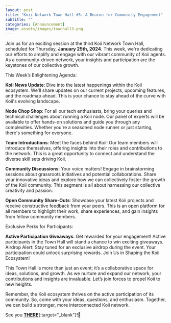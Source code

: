 ```yaml
---
layout: post
title: "Koii Network Town Hall #3: A Beacon for Community Engagement"
subtitle: ""
categories: [Announcement]
image: assets/images/townhall3.png
---
```

Join us for an exciting session at the third Koii Network Town Hall, scheduled for Thursday, **January 25th, 2024**. This week, we're dedicating our efforts to amplify and engage with our vibrant community of Koii agents. As a community-driven network, your insights and participation are the keystones of our collective growth.

This Week’s Enlightening Agenda:

**Koii News Update**: Dive into the latest happenings within the Koii ecosystem. We'll share updates on our current projects, upcoming features, and the roadmap ahead. This is your chance to stay ahead of the curve with Koii's evolving landscape.

**Node Chop Shop**: For all our tech enthusiasts, bring your queries and technical challenges about running a Koii node. Our panel of experts will be available to offer hands-on solutions and guide you through any complexities. Whether you're a seasoned node runner or just starting, there's something for everyone.

**Team Introductions**: Meet the faces behind Koii! Our team members will introduce themselves, offering insights into their roles and contributions to the network. This is a great opportunity to connect and understand the diverse skill sets driving Koii.

**Community Discussions**: Your voice matters! Engage in brainstorming sessions about grassroots initiatives and potential collaborations. Share your innovative ideas and explore how we can collectively foster the growth of the Koii community. This segment is all about harnessing our collective creativity and passion.

**Open Community Share-Outs**: Showcase your latest Koii projects and receive constructive feedback from your peers. This is an open platform for all members to highlight their work, share experiences, and gain insights from fellow community members.

Exclusive Perks for Participants:

**Active Participation Giveaways**: Get rewarded for your engagement! Active participants in the Town Hall will stand a chance to win exciting giveaways.
Airdrop Alert: Stay tuned for an exclusive airdrop during the event. Your participation could unlock surprising rewards.
Join Us in Shaping the Koii Ecosystem!

This Town Hall is more than just an event; it’s a collaborative space for ideas, solutions, and growth. As we nurture and expand our network, your contributions and insights are invaluable. Let’s join forces to propel Koii to new heights.

Remember, the Koii ecosystem thrives on the active participation of its community. So, come with your ideas, questions, and enthusiasm. Together, we can build a stronger, more interconnected Koii network.

See you [**THERE**](https://lu.ma/xzy5tbtu){:target="\_blank"}!🌟